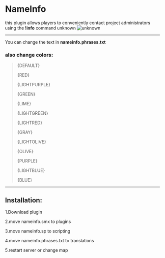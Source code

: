 # NameInfo
this plugin allows players to conveniently contact project administrators using the **!info** command unknown
![unknown](https://user-images.githubusercontent.com/72163193/158573443-381bb08b-cd61-4baf-8c01-131e4290da40.png)
___
You can change the text in **nameinfo.phrases.txt**
### **also change colors:**


>{DEFAULT} 
>
>
>{RED}
>
>
>{LIGHTPURPLE}
>
>
>{GREEN}
>
>
>{LIME} 
>
>
>{LIGHTGREEN} 
>
>
>{LIGHTRED}
>
>
>{GRAY}   
>
>
>{LIGHTOLIVE} 
>
>
>{OLIVE} 
>
>
>{PURPLE}  
>
>
>{LIGHTBLUE} 
>
>
>{BLUE}  
___
## Installation:
 1.Download plugin 


 2.move nameinfo.smx to plugins 


 3.move nameinfo.sp to scripting 


 4.move nameinfo.phrases.txt to translations 


 5.restart server or change map